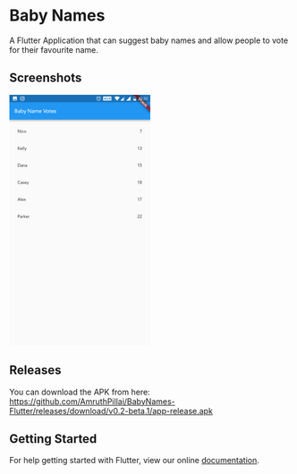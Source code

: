 # Baby Names

A Flutter Application that can suggest baby names and allow people to vote for their favourite name.

## Screenshots

<img src="screen.png" alt="Screenshot" width="50%" />

## Releases

You can download the APK from here:
https://github.com/AmruthPillai/BabyNames-Flutter/releases/download/v0.2-beta.1/app-release.apk

## Getting Started

For help getting started with Flutter, view our online
[documentation](https://flutter.io/).
